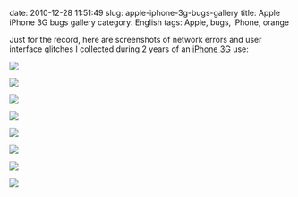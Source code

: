 date: 2010-12-28 11:51:49
slug: apple-iphone-3g-bugs-gallery
title: Apple iPhone 3G bugs gallery
category: English
tags: Apple, bugs, iPhone, orange

Just for the record, here are screenshots of network errors and user interface glitches I collected during 2 years of an [iPhone 3G](http://www.amazon.com/gp/product/B001AXA056/ref=as_li_tf_tl?ie=UTF8&tag=kevideld-20&linkCode=as2&camp=217145&creative=399373&creativeASIN=B001AXA056) use:

![](http://www.assoc-amazon.com/e/ir?t=kevideld-20&l=as2&o=1&a=B001AXA056&camp=217145&creative=399373)

![](/static/uploads/2010/12/IMG_2170.png)

![](/static/uploads/2010/12/IMG_3208.png)

![](/static/uploads/2010/12/IMG_2158.png)

![](/static/uploads/2010/12/IMG_2171.png)

![](/static/uploads/2010/12/IMG_3214.png)

![](/static/uploads/2010/12/IMG_2177.png)

![](/static/uploads/2010/12/IMG_0010.png)

